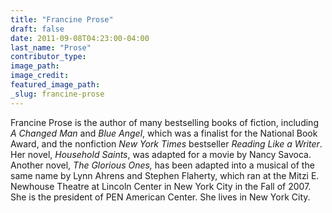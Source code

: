 ```yaml
---
title: "Francine Prose"
draft: false
date: 2011-09-08T04:23:00-04:00
last_name: "Prose"
contributor_type:
image_path:
image_credit:
featured_image_path:
_slug: francine-prose
---
```


Francine Prose is the author of many bestselling books of fiction, including _A Changed Man_ and _Blue Angel_, which was a finalist for the National Book Award, and the nonfiction _New York Times_ bestseller _Reading Like a Writer_. Her novel, _Household Saints_, was adapted for a movie by Nancy Savoca. Another novel, _The Glorious Ones,_ has been adapted into a musical of the same name by Lynn Ahrens and Stephen Flaherty, which ran at the Mitzi E. Newhouse Theatre at Lincoln Center in New York City in the Fall of 2007. She is the president of PEN American Center. She lives in New York City.

